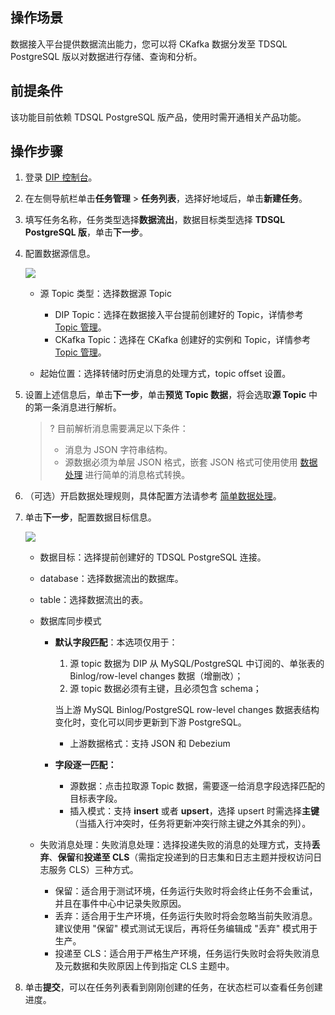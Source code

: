 ## 操作场景

数据接入平台提供数据流出能力，您可以将 CKafka 数据分发至 TDSQL PostgreSQL 版以对数据进行存储、查询和分析。

## 前提条件

该功能目前依赖 TDSQL PostgreSQL 版产品，使用时需开通相关产品功能。

## 操作步骤

1. 登录 [DIP 控制台](https://console.cloud.tencent.com/ckafka/datahub-overview)。

2. 在左侧导航栏单击**任务管理** > **任务列表**，选择好地域后，单击**新建任务**。

3. 填写任务名称，任务类型选择**数据流出**，数据目标类型选择 **TDSQL PostgreSQL 版**，单击**下一步**。

4. 配置数据源信息。

   ![](https://qcloudimg.tencent-cloud.cn/raw/f8b47026ccb8b0982605b59d7b926f5b.png)

   - 源 Topic 类型：选择数据源 Topic
     - DIP Topic：选择在数据接入平台提前创建好的 Topic，详情参考 [Topic 管理]()。
     - CKafka Topic：选择在 CKafka 创建好的实例和 Topic，详情参考 [Topic 管理](https://cloud.tencent.com/document/product/597/73566)。

   - 起始位置：选择转储时历史消息的处理方式，topic offset 设置。

5. 设置上述信息后，单击**下一步**，单击**预览 Topic 数据**，将会选取**源 Topic** 中的第一条消息进行解析。

   >? 目前解析消息需要满足以下条件：
   >
   >- 消息为 JSON 字符串结构。
   >- 源数据必须为单层 JSON 格式，嵌套 JSON 格式可使用使用 [数据处理]() 进行简单的消息格式转换。 

6. （可选）开启数据处理规则，具体配置方法请参考 [简单数据处理]()。

7. 单击**下一步**，配置数据目标信息。

   ![](https://qcloudimg.tencent-cloud.cn/raw/b0c7ae657dbc55d6995edf6ffd0de664.png)

   - 数据目标：选择提前创建好的 TDSQL PostgreSQL 连接。

   - database：选择数据流出的数据库。

   - table：选择数据流出的表。

   - 数据库同步模式

     - **默认字段匹配**：本选项仅用于：

       1. 源 topic 数据为 DIP 从 MySQL/PostgreSQL 中订阅的、单张表的 Binlog/row-level changes 数据（增删改）；
       2. 源 topic 数据必须有主键，且必须包含 schema；

       当上游 MySQL Binlog/PostgreSQL row-level changes 数据表结构变化时，变化可以同步更新到下游 PostgreSQL。

       - 上游数据格式：支持 JSON 和 Debezium

     - **字段逐一匹配：**

       - 源数据：点击拉取源 Topic 数据，需要逐一给消息字段选择匹配的目标表字段。
       - 插入模式：支持 **insert** 或者 **upsert**，选择 upsert 时需选择**主键**（当插入行冲突时，任务将更新冲突行除主键之外其余的列）。

   - 失败消息处理：失败消息处理：选择投递失败的消息的处理方式，支持**丢弃**、**保留**和**投递至 CLS**（需指定投递到的日志集和日志主题并授权访问日志服务 CLS）三种方式。

     - 保留：适合用于测试环境，任务运行失败时将会终止任务不会重试，并且在事件中心中记录失败原因。
     - 丢弃：适合用于生产环境，任务运行失败时将会忽略当前失败消息。建议使用 "保留" 模式测试无误后，再将任务编辑成 "丢弃" 模式用于生产。
     - 投递至 CLS：适合用于严格生产环境，任务运行失败时会将失败消息及元数据和失败原因上传到指定 CLS 主题中。

8. 单击**提交**，可以在任务列表看到刚刚创建的任务，在状态栏可以查看任务创建进度。




